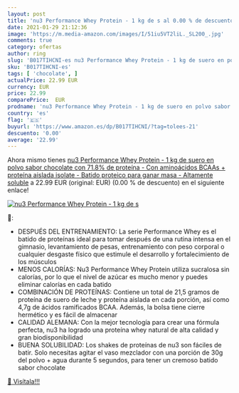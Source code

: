 ```yaml
---
layout: post
title: 'nu3 Performance Whey Protein - 1 kg de s al 0.00 % de descuento'
date: 2021-01-29 21:12:36
image: 'https://m.media-amazon.com/images/I/51iu5VT2liL._SL200_.jpg'
comments: true
category: ofertas
author: ring
slug: 'B017TIHCNI-es nu3 Performance Whey Protein - 1 kg de suero en polvo...'
sku: 'B017TIHCNI-es'
tags: [ 'chocolate', ]
actualPrice: 22.99 EUR
currency: EUR
price: 22.99
comparePrice:  EUR
prodname: 'nu3 Performance Whey Protein - 1 kg de suero en polvo sabor chocolate con 71.8% de proteína - Con aminoácidos BCAAs + proteína aislada isolate - Batido proteico para ganar masa - Altamente soluble'
country: 'es'
flag: '🇪🇸'
buyurl: 'https://www.amazon.es/dp/B017TIHCNI/?tag=tolees-21'
descuento: '0.00'
average: '22.99'
---
```


Ahora mismo tienes [nu3 Performance Whey Protein - 1 kg de suero en polvo sabor chocolate con 71.8% de proteína - Con aminoácidos BCAAs + proteína aislada isolate - Batido proteico para ganar masa - Altamente soluble](https://www.amazon.es/dp/B017TIHCNI/?tag=tolees-21) a 22.99 EUR (original:  EUR) (0.00 %  de descuento) en el siguiente enlace!

[![nu3 Performance Whey Protein - 1 kg de s](https://m.media-amazon.com/images/I/51iu5VT2liL._SL200_.jpg)](https://www.amazon.es/dp/B017TIHCNI/?tag=tolees-21)

🔎:

- DESPUÉS DEL ENTRENAMIENTO: La serie Performance Whey es el batido de proteínas ideal para tomar después de una rutina intensa en el gimnasio, levantamiento de pesas, entrenamiento con peso corporal o cualquier desgaste físico que estimule el desarrollo y fortalecimiento de los músculos
- MENOS CALORÍAS: Nu3 Performance Whey Protein utiliza sucralosa sin calorías, por lo que el nivel de azúcar es mucho menor y puedes eliminar calorías en cada batido
- COMBINACIÓN DE PROTEÍNAS: Contiene un total de 21,5 gramos de proteína de suero de leche y proteína aislada en cada porción, así como 4,7g de ácidos ramificados BCAA. Además, la bolsa tiene cierre hermético y es fácil de almacenar
- CALIDAD ALEMANA: Con la mejor tecnología para crear una fórmula perfecta, nu3 ha logrado una proteína whey natural de alta calidad y gran biodisponibilidad
- BUENA SOLUBILIDAD: Los shakes de proteínas de nu3 son fáciles de batir. Solo necesitas agitar el vaso mezclador con una porción de 30g del polvo + agua durante 5 segundos, para tener un cremoso batido sabor chocolate

[🛒 Visítala!!!](https://www.amazon.es/dp/B017TIHCNI/?tag=tolees-21)
